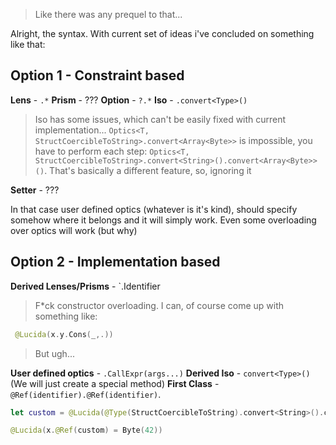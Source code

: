 > Like there was any prequel to that...

Alright, the syntax. With current set of ideas i've concluded on something like that:

## Option 1 - Constraint based

**Lens** - `.*`
**Prism** - ???
**Option** - `?.*`
**Iso** - `.convert<Type>()` 
> Iso has some issues, which can't be easily fixed with current implementation...
  `Optics<T, StructCoercibleToString>.convert<Array<Byte>>` is impossible, you have to perform each step:
  `Optics<T, StructCoercibleToString>.convert<String>().convert<Array<Byte>>()`. That's basically a different feature, so, ignoring it

**Setter** - ???

In that case user defined optics (whatever is it's kind), should specify somehow where it belongs and it will simply work. Even some overloading over optics will work (but why)

## Option 2 - Implementation based

**Derived Lenses/Prisms** - `.Identifier
> F\*ck constructor overloading.
> I can, of course come up with something like:
```swift
 @Lucida(x.y.Cons(_,.))
```
> But ugh...

**User defined optics** - `.CallExpr(args...)`
**Derived Iso** - `convert<Type>()` (We will just create a special method)
**First Class** - `@Ref(identifier).@Ref(identifier)`.
```swift
let custom = @Lucida(@Type(StructCoercibleToString).convert<String>().convert<Array<Byte>>()) // produces first class object

@Lucida(x.@Ref(custom) = Byte(42))
```
